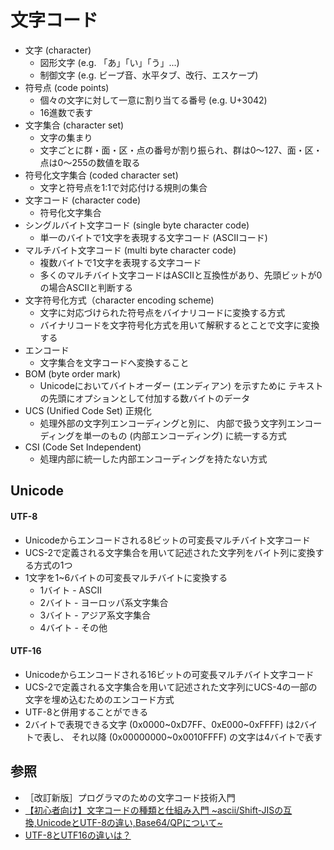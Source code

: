 # 文字コード
- 文字 (character)
  - 図形文字 (e.g. 「あ」「い」「う」...)
  - 制御文字 (e.g. ビープ音、水平タブ、改行、エスケープ)
- 符号点 (code points)
  - 個々の文字に対して一意に割り当てる番号 (e.g. U+3042)
  - 16進数で表す
- 文字集合 (character set)
  - 文字の集まり
  - 文字ごとに群・面・区・点の番号が割り振られ、群は0～127、面・区・点は0～255の数値を取る
- 符号化文字集合 (coded character set)
  - 文字と符号点を1:1で対応付ける規則の集合
- 文字コード (character code)
  - 符号化文字集合
- シングルバイト文字コード (single byte character code)
  - 単一のバイトで1文字を表現する文字コード (ASCIIコード)
- マルチバイト文字コード (multi byte character code)
  - 複数バイトで1文字を表現する文字コード
  - 多くのマルチバイト文字コードはASCIIと互換性があり、先頭ビットが0の場合ASCIIと判断する
- 文字符号化方式（character encoding scheme)
  - 文字に対応づけられた符号点をバイナリコードに変換する方式
  - バイナリコードを文字符号化方式を用いて解釈するとことで文字に変換する
- エンコード
  - 文字集合を文字コードへ変換すること
- BOM (byte order mark)
  - Unicodeにおいてバイトオーダー (エンディアン) を示すために
    テキストの先頭にオプションとして付加する数バイトのデータ
- UCS (Unified Code Set) 正規化
  - 処理外部の文字列エンコーディングと別に、
    内部で扱う文字列エンコーディングを単一のもの (内部エンコーディング) に統一する方式
- CSI (Code Set Independent)
  - 処理内部に統一した内部エンコーディングを持たない方式

## Unicode
#### UTF-8
- Unicodeからエンコードされる8ビットの可変長マルチバイト文字コード
- UCS-2で定義される文字集合を用いて記述された文字列をバイト列に変換する方式の1つ
- 1文字を1~6バイトの可変長マルチバイトに変換する
  - 1バイト - ASCII
  - 2バイト - ヨーロッパ系文字集合
  - 3バイト - アジア系文字集合
  - 4バイト - その他

#### UTF-16
- Unicodeからエンコードされる16ビットの可変長マルチバイト文字コード
- UCS-2で定義される文字集合を用いて記述された文字列にUCS-4の一部の文字を埋め込むためのエンコード方式
- UTF-8と併用することができる
- 2バイトで表現できる文字 (0x0000~0xD7FF、0xE000~0xFFFF) は2バイトで表し、
  それ以降 (0x00000000~0x0010FFFF) の文字は4バイトで表す

## 参照
- ［改訂新版］プログラマのための文字コード技術入門
- [【初心者向け】文字コードの種類と仕組み入門 ~ascii/Shift-JISの互換,UnicodeとUTF-8の違い,Base64/QPについて~](https://milestone-of-se.nesuke.com/nw-basic/as-nw-engineer/charset-summary/)
- [UTF-8とUTF16の違いは？](https://atmarkit.itmedia.co.jp/fxml/askxmlexpert/024utf/24utf.html)
